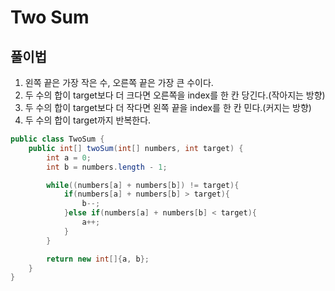 # Two Sum

## 풀이법
1. 왼쪽 끝은 가장 작은 수, 오른쪽 끝은 가장 큰 수이다.
2. 두 수의 합이 target보다 더 크다면 오른쪽을 index를 한 칸 당긴다.(작아지는 방향)
3. 두 수의 합이 target보다 더 작다면 왼쪽 끝을 index를 한 칸 민다.(커지는 방향)
4. 두 수의 합이 target까지 반복한다.

```java
public class TwoSum {
    public int[] twoSum(int[] numbers, int target) {
        int a = 0;
        int b = numbers.length - 1;

        while((numbers[a] + numbers[b]) != target){
            if(numbers[a] + numbers[b] > target){
                b--;
            }else if(numbers[a] + numbers[b] < target){
                a++;
            }
        }

        return new int[]{a, b};
    }
}

```